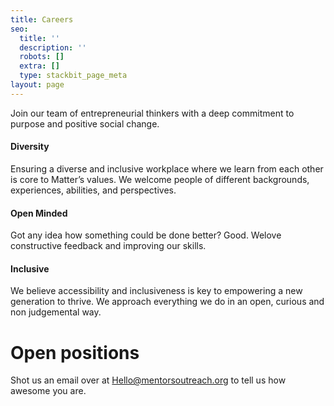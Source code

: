 ```yaml
---
title: Careers
seo:
  title: ''
  description: ''
  robots: []
  extra: []
  type: stackbit_page_meta
layout: page
---
```

Join our team of entrepreneurial thinkers with a deep commitment to purpose and positive social change.

#### **Diversity**

Ensuring a diverse and inclusive workplace where we learn from each other is core to Matter’s values. We welcome people of different backgrounds, experiences, abilities, and perspectives.

#### **Open Minded**

Got any idea how something could be done better? Good. Welove constructive feedback and improving our skills.

#### **Inclusive**

We believe accessibility and inclusiveness is key to empowering a new generation to thrive. We approach everything we do in an open, curious and non judgemental way.

# Open positions

Shot us an email over at [Hello@mentorsoutreach.org](mailto:hello@mentorsoutreach.org) to tell us how awesome you are.
